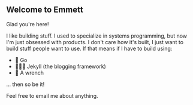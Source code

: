 ## Welcome to Emmett
Glad you're here!

I like building stuff. I used to specialize in systems programming, but now I'm just obsessed with products. I don't care how it's built, I just want to build stuff people want to use. If that means if I have to build using:
- 🐹 Go
- 👨🏻‍💻 Jekyll (the blogging framework)
- 🔧 A wrench

... then so be it!

Feel free to email me about anything.

<!--
**emmettmcdow/emmettmcdow** is a ✨ _special_ ✨ repository because its `README.md` (this file) appears on your GitHub profile.

Here are some ideas to get you started:

- 🔭 I’m currently working on ...
- 🌱 I’m currently learning ...
- 👯 I’m looking to collaborate on ...
- 🤔 I’m looking for help with ...
- 💬 Ask me about ...
- 📫 How to reach me: ...
- 😄 Pronouns: ...
- ⚡ Fun fact: ...
-->
